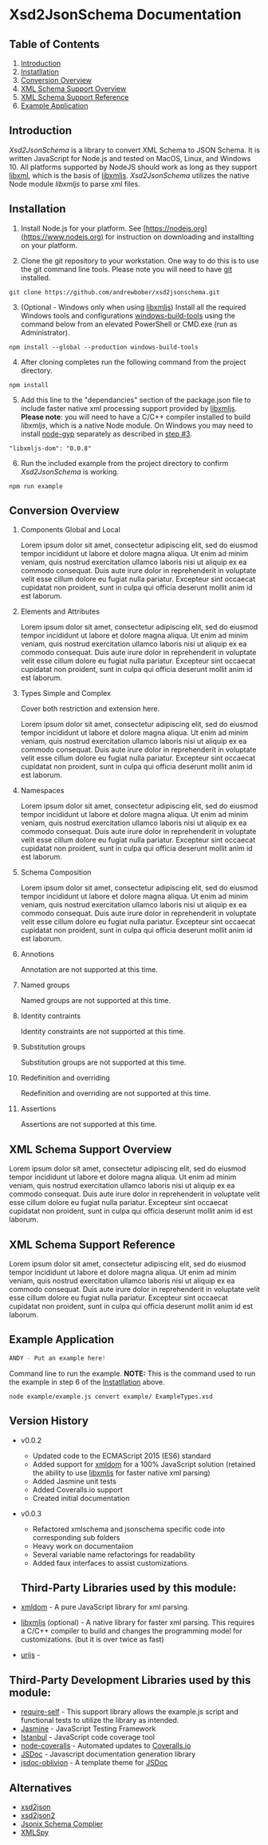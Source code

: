 # **Xsd2JsonSchema Documentation**

## Table of Contents

1. [Introduction](#Introduction)
2. [Instatllation](#Installation)
3. [Conversion Overview](#Conversion-Overview)
4. [XML Schema Support Overview](#XML-Schema-Support-Overview)
5. [XML Schema Support Reference](#XML-Schema-Support-Reference)
6. [Example Application](#Example-ApplicationXML-Schema-Support-Reference)

## **Introduction**
*Xsd2JsonSchema* is a library to convert XML Schema to JSON Schema.  It is written JavaScript for Node.js and tested on MacOS, Linux, and Windows 10.  All platforms supported by NodeJS should work as long as they support [libxml](http://xmlsoft.org), which is the basis of [libxmljs](https://github.com/libxmljs/libxmljs).  *Xsd2JsonSchema* utilizes the native Node module *libxmljs* to parse xml files. 

## **Installation**
1. Install Node.js for your platform.  See [https://nodejs.org](https://www.nodejs.org) for instruction on downloading and installting on your platform.

2. Clone the git repository to your workstation.  One way to do this is to use the git command line tools.  Please note you will need to have [git](https://git-scm.com) installed.

``` git clone https://github.com/andrewbober/xsd2jsonschema.git ```

3. (Optional - Windows only when using [libxmljs](https://www.npmjs.com/package/libxmljs)) Install all the required Windows tools and configurations [windows-build-tools](https://github.com/felixrieseberg/windows-build-tools) using the command below from an elevated PowerShell or CMD.exe (run as Administrator).

``` npm install --global --production windows-build-tools ```

4. After cloning completes run the following command from the project directory.

``` npm install ```

5. Add this line to the "dependancies" section of the package.json file to include faster native xml processing support provided by [libxmljs](https://www.npmjs.com/package/libxmljs).   **Please note**: you will need to have a C/C++ compiler installed to build *libxmljs*, which is a native Node module.  On Windows you may need to install [node-gyp](https://github.com/nodejs/node-gyp#installation) separately as described in [step #3](#3).

``` "libxmljs-dom": "0.0.8" ```

6. Run the included example from the project directory to confirm *Xsd2JsonSchema* is working.

``` npm run example ```

## **Conversion Overview**
1. Components Global and Local
    
    Lorem ipsum dolor sit amet, consectetur adipiscing elit, sed do eiusmod tempor incididunt ut labore et dolore magna aliqua. Ut enim ad minim veniam, quis nostrud exercitation ullamco laboris nisi ut aliquip ex ea commodo consequat. Duis aute irure dolor in reprehenderit in voluptate velit esse cillum dolore eu fugiat nulla pariatur. Excepteur sint occaecat cupidatat non proident, sunt in culpa qui officia deserunt mollit anim id est laborum.
2. Elements and Attributes

    Lorem ipsum dolor sit amet, consectetur adipiscing elit, sed do eiusmod tempor incididunt ut labore et dolore magna aliqua. Ut enim ad minim veniam, quis nostrud exercitation ullamco laboris nisi ut aliquip ex ea commodo consequat. Duis aute irure dolor in reprehenderit in voluptate velit esse cillum dolore eu fugiat nulla pariatur. Excepteur sint occaecat cupidatat non proident, sunt in culpa qui officia deserunt mollit anim id est laborum.
3. Types Simple and Complex
    
    Cover both restriction and extension here.  
    
    Lorem ipsum dolor sit amet, consectetur adipiscing elit, sed do eiusmod tempor incididunt ut labore et dolore magna aliqua. Ut enim ad minim veniam, quis nostrud exercitation ullamco laboris nisi ut aliquip ex ea commodo consequat. Duis aute irure dolor in reprehenderit in voluptate velit esse cillum dolore eu fugiat nulla pariatur. Excepteur sint occaecat cupidatat non proident, sunt in culpa qui officia deserunt mollit anim id est laborum.
4. Namespaces
    
    Lorem ipsum dolor sit amet, consectetur adipiscing elit, sed do eiusmod tempor incididunt ut labore et dolore magna aliqua. Ut enim ad minim veniam, quis nostrud exercitation ullamco laboris nisi ut aliquip ex ea commodo consequat. Duis aute irure dolor in reprehenderit in voluptate velit esse cillum dolore eu fugiat nulla pariatur. Excepteur sint occaecat cupidatat non proident, sunt in culpa qui officia deserunt mollit anim id est laborum.

5. Schema Composition

    Lorem ipsum dolor sit amet, consectetur adipiscing elit, sed do eiusmod tempor incididunt ut labore et dolore magna aliqua. Ut enim ad minim veniam, quis nostrud exercitation ullamco laboris nisi ut aliquip ex ea commodo consequat. Duis aute irure dolor in reprehenderit in voluptate velit esse cillum dolore eu fugiat nulla pariatur. Excepteur sint occaecat cupidatat non proident, sunt in culpa qui officia deserunt mollit anim id est laborum.
6. Annotions
    
    Annotation are not supported at this time.
7. Named groups

    Named groups are not supported at this time.
8. Identity contraints

    Identity constraints are not supported at this time.
9. Substitution groups

    Substitution groups are not supported at this time.
10. Redefinition and overriding

    Redefinition and overriding are not supported at this time.
11. Assertions

    Assertions are not supported at this time.

## XML Schema Support Overview
Lorem ipsum dolor sit amet, consectetur adipiscing elit, sed do eiusmod tempor incididunt ut labore et dolore magna aliqua. Ut enim ad minim veniam, quis nostrud exercitation ullamco laboris nisi ut aliquip ex ea commodo consequat. Duis aute irure dolor in reprehenderit in voluptate velit esse cillum dolore eu fugiat nulla pariatur. Excepteur sint occaecat cupidatat non proident, sunt in culpa qui officia deserunt mollit anim id est laborum.

## XML Schema Support Reference
Lorem ipsum dolor sit amet, consectetur adipiscing elit, sed do eiusmod tempor incididunt ut labore et dolore magna aliqua. Ut enim ad minim veniam, quis nostrud exercitation ullamco laboris nisi ut aliquip ex ea commodo consequat. Duis aute irure dolor in reprehenderit in voluptate velit esse cillum dolore eu fugiat nulla pariatur. Excepteur sint occaecat cupidatat non proident, sunt in culpa qui officia deserunt mollit anim id est laborum.

## Example Application
```javascript
ANDY - Put an example here!
```

Command line to run the example.  **NOTE:** This is the command used to run the example in step 6 of the [Instatllation](#Installation) above.

```node example/example.js convert example/ ExampleTypes.xsd```

## Version History

* v0.0.2
  * Updated code to the ECMAScript 2015 (ES6) standard
  * Added support for [xmldom](https://www.npmjs.com/package/xmldom) for a 100% JavaScript solution (retained the ability to use [libxmljs](https://www.npmjs.com/package/libxmljs) for faster native xml parsing)
  * Added Jasmine unit tests
  * Added Coveralls.io support
  * Created initial documentation

* v0.0.3
  * Refactored xmlschema and jsonschema specific code into corresponding sub folders
  * Heavy work on documentaiion
  * Several variable name refactorings for readability
  * Added faux interfaces to assist customizations.

  ## Third-Party Libraries used by this module:
* [xmldom](https://www.npmjs.com/package/xmldom) - A pure JavaScript library for xml parsing.
* [libxmljs](https://www.npmjs.com/package/libxmljs) (optional) - A native library for faster xml parsing.  This requires a C/C++ compiler to build and changes the programming model for customizations. (but it is over twice as fast)
* [urijs](https://www.npmjs.com/package/urijs) - 

## Third-Party Development Libraries used by this module:
* [require-self](https://www.npmjs.com/package/require-self) - This support library allows the example.js script and functional tests to utilize the library as intended.
* [Jasmine](https://github.com/jasmine/jasmine) - JavaScript Testing Framework
* [Istanbul](https://github.com/gotwarlost/istanbul) - JavaScript code coverage tool
* [node-coveralls](https://github.com/nickmerwin/node-coveralls) - Automated updates to [Coveralls.io](http://coveralls.io)
* [JSDoc](https://usejsdoce.org) - Javascript documentation generation library
* [jsdoc-oblivion](http://jsdoc-oblivion.moogs.io) - A template theme for [JSDoc](https://usejsdoce.org)

## Alternatives
* [xsd2json](https://www.npmjs.com/package/xsd2json)
* [xsd2json2](https://www.npmjs.com/package/xsd2json2)
* [Jsonix Schema Complier](https://github.com/highsource/jsonix-schema-compiler)
* [XMLSpy](https://www.altova.com/xmlspy/json-schema-editor.html)

